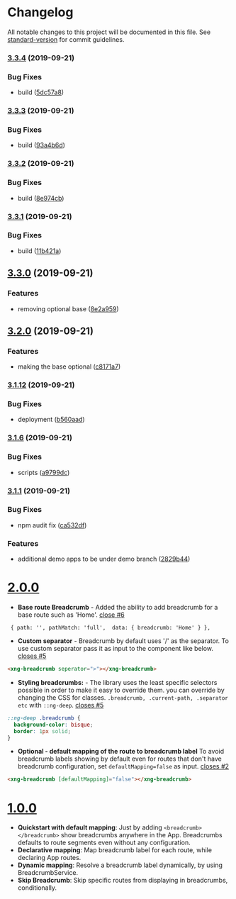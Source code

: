 # Changelog

All notable changes to this project will be documented in this file. See [standard-version](https://github.com/conventional-changelog/standard-version) for commit guidelines.

### [3.3.4](https://github.com/udayvunnam/xng-breadcrumb/compare/v3.3.3...v3.3.4) (2019-09-21)

### Bug Fixes

- build ([5dc57a8](https://github.com/udayvunnam/xng-breadcrumb/commit/5dc57a8))

### [3.3.3](https://github.com/udayvunnam/xng-breadcrumb/compare/v3.3.2...v3.3.3) (2019-09-21)

### Bug Fixes

- build ([93a4b6d](https://github.com/udayvunnam/xng-breadcrumb/commit/93a4b6d))

### [3.3.2](https://github.com/udayvunnam/xng-breadcrumb/compare/v3.3.1...v3.3.2) (2019-09-21)

### Bug Fixes

- build ([8e974cb](https://github.com/udayvunnam/xng-breadcrumb/commit/8e974cb))

### [3.3.1](https://github.com/udayvunnam/xng-breadcrumb/compare/v3.3.0...v3.3.1) (2019-09-21)

### Bug Fixes

- build ([11b421a](https://github.com/udayvunnam/xng-breadcrumb/commit/11b421a))

## [3.3.0](https://github.com/udayvunnam/xng-breadcrumb/compare/v3.2.0...v3.3.0) (2019-09-21)

### Features

- removing optional base ([8e2a959](https://github.com/udayvunnam/xng-breadcrumb/commit/8e2a959))

## [3.2.0](https://github.com/udayvunnam/xng-breadcrumb/compare/v3.1.12...v3.2.0) (2019-09-21)

### Features

- making the base optional ([c8171a7](https://github.com/udayvunnam/xng-breadcrumb/commit/c8171a7))

### [3.1.12](https://github.com/udayvunnam/xng-breadcrumb/compare/v3.1.9...v3.1.12) (2019-09-21)

### Bug Fixes

- deployment ([b560aad](https://github.com/udayvunnam/xng-breadcrumb/commit/b560aad))

### [3.1.6](https://github.com/udayvunnam/xng-breadcrumb/compare/v3.1.5...v3.1.6) (2019-09-21)

### Bug Fixes

- scripts ([a9799dc](https://github.com/udayvunnam/xng-breadcrumb/commit/a9799dc))

### [3.1.1](https://github.com/udayvunnam/xng-breadcrumb/compare/v3.1.0...v3.1.1) (2019-09-21)

### Bug Fixes

- npm audit fix ([ca532df](https://github.com/udayvunnam/xng-breadcrumb/commit/ca532df))

### Features

- additional demo apps to be under demo branch ([2829b44](https://github.com/udayvunnam/xng-breadcrumb/commit/2829b44))

<a name="2.0.0"></a>

# [2.0.0](https://github.com/udayvunnam/xng-breadcrumb/releases/tag/v2.0.0)

- **Base route Breadcrumb** -
  Added the ability to add breadcrumb for a base route such as 'Home'. [close #6](https://github.com/udayvunnam/xng-breadcrumb/issues/6)

```
 { path: '', pathMatch: 'full',  data: { breadcrumb: 'Home' } },
```

- **Custom separator** -
  Breadcrumb by default uses '/' as the separator. To use custom separator pass it as input to the component like below. [closes #5](https://github.com/udayvunnam/xng-breadcrumb/issues/5)

```html
<xng-breadcrumb seperator=">"></xng-breadcrumb>
```

- **Styling breadcrumbs:** -
  The library uses the least specific selectors possible in order to make it easy to override them.
  you can override by changing the CSS for classes. `.breadcrumb, .current-path, .separator etc` with `::ng-deep`. [closes #5](https://github.com/udayvunnam/xng-breadcrumb/issues/5)

```css
::ng-deep .breadcrumb {
  background-color: bisque;
  border: 1px solid;
}
```

- **Optional - default mapping of the route to breadcrumb label**
  To avoid breadcrumb labels showing by default even for routes that don't have breadcrumb configuration, set `defaultMapping=false` as input. [closes #2](https://github.com/udayvunnam/xng-breadcrumb/issues/2)

```html
<xng-breadcrumb [defaultMapping]="false"></xng-breadcrumb>
```

<a name="1.0.0"></a>

# [1.0.0](https://github.com/udayvunnam/xng-breadcrumb/releases/tag/v1.0.0)

- **Quickstart with default mapping**: Just by adding `<breadcrumb></breadcrumb>` show breadcrumbs anywhere in the App. Breadcrumbs defaults to route segments even without any configuration.
- **Declarative mapping**: Map breadcrumb label for each route, while declaring App routes.
- **Dynamic mapping**: Resolve a breadcrumb label dynamically, by using BreadcrumbService.
- **Skip Breadcrumb**: Skip specific routes from displaying in breadcrumbs, conditionally.
